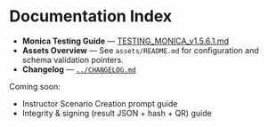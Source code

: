 
# Documentation Index

- **Monica Testing Guide** — [TESTING_MONICA_v1.5.6.1.md](TESTING_MONICA_v1.5.6.1.md)
- **Assets Overview** — See `assets/README.md` for configuration and schema validation pointers.
- **Changelog** — [`../CHANGELOG.md`](../CHANGELOG.md)

Coming soon:
- Instructor Scenario Creation prompt guide
- Integrity & signing (result JSON + hash + QR) guide
